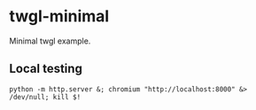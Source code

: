# twgl-minimal
Minimal twgl example.

## Local testing

```
python -m http.server &; chromium "http://localhost:8000" &> /dev/null; kill $!
```
